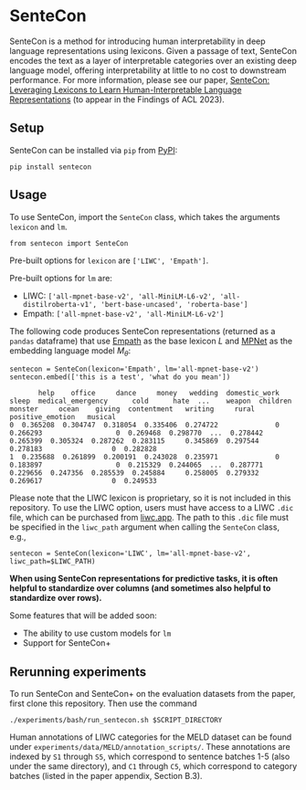 # SenteCon

SenteCon is a method for introducing human interpretability in deep language representations using lexicons. Given a passage of text, SenteCon encodes the text as a layer of interpretable categories over an existing deep language model, offering interpretability at little to no cost to downstream performance. For more information, please see our paper, [SenteCon: Leveraging Lexicons to Learn Human-Interpretable Language Representations](https://arxiv.org/pdf/2305.14728.pdf) (to appear in the Findings of ACL 2023).

## Setup

SenteCon can be installed via `pip` from [PyPI](https://pypi.org/project/sentecon/):
```
pip install sentecon
```
## Usage

To use SenteCon, import the `SenteCon` class, which takes the arguments `lexicon` and `lm`.
```
from sentecon import SenteCon
```

Pre-built options for `lexicon` are `['LIWC', 'Empath']`. 

Pre-built options for `lm` are:
- LIWC: `['all-mpnet-base-v2', 'all-MiniLM-L6-v2', 'all-distilroberta-v1', 'bert-base-uncased', 'roberta-base']`
- Empath: `['all-mpnet-base-v2', 'all-MiniLM-L6-v2']`

The following code produces SenteCon representations (returned as a `pandas` dataframe) that use [Empath](https://github.com/Ejhfast/empath-client/) as the base lexicon $L$ and [MPNet](https://huggingface.co/sentence-transformers/all-mpnet-base-v2) as the embedding language model $M_\theta$:

```
sentecon = SenteCon(lexicon='Empath', lm='all-mpnet-base-v2')
sentecon.embed(['this is a test', 'what do you mean'])

       help    office     dance     money   wedding  domestic_work     sleep  medical_emergency      cold      hate  ...    weapon  children   monster     ocean    giving  contentment   writing     rural  positive_emotion   musical
0  0.365208  0.304747  0.318054  0.335406  0.274722              0  0.266293                  0  0.269468  0.298770  ...  0.278442  0.265399  0.305324  0.287262  0.283115     0.345869  0.297544  0.278183                 0  0.282828
1  0.235688  0.261899  0.200191  0.243028  0.235971              0  0.183897                  0  0.215329  0.244065  ...  0.287771  0.229656  0.247356  0.285539  0.245884     0.258005  0.279332  0.269617                 0  0.249533
```

Please note that the LIWC lexicon is proprietary, so it is not included in this repository. To use the LIWC option, users must have access to a LIWC `.dic` file, which can be purchased from [liwc.app](https://www.liwc.app/). The path to this `.dic` file must be specified in the `liwc_path` argument when calling the `SenteCon` class, e.g.,

```
sentecon = SenteCon(lexicon='LIWC', lm='all-mpnet-base-v2', liwc_path=$LIWC_PATH)
```

**When using SenteCon representations for predictive tasks, it is often helpful to standardize over columns (and sometimes also helpful to standardize over rows).**

Some features that will be added soon:
- The ability to use custom models for `lm`
- Support for SenteCon+

## Rerunning experiments

To run SenteCon and SenteCon+ on the evaluation datasets from the paper, first clone this repository. Then use the command

```
./experiments/bash/run_sentecon.sh $SCRIPT_DIRECTORY
```

Human annotations of LIWC categories for the MELD dataset can be found under `experiments/data/MELD/annotation_scripts/`. These annotations are indexed by `S1` through `S5`, which correspond to sentence batches 1-5 (also under the same directory), and `C1` through `C5`, which correspond to category batches (listed in the paper appendix, Section B.3).

